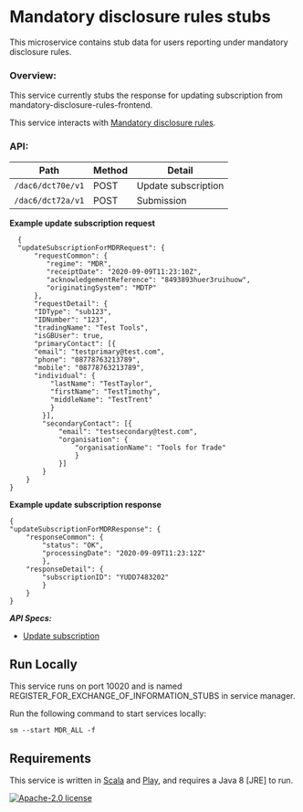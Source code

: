 # Mandatory disclosure rules stubs

This microservice contains stub data for users reporting under mandatory disclosure rules. 

### Overview:

This service currently stubs the response for updating subscription from mandatory-disclosure-rules-frontend.

This service interacts with [Mandatory disclosure rules](https://github.com/hmrc/mandatory-disclosure-rules-frontend).

### API:
| Path | Method | Detail  |
|------|---------|--------------------|
|```/dac6/dct70e/v1``` |POST|  Update subscription |
|```/dac6/dct72a/v1``` |POST|  Submission  			|

**Example update subscription request**

      {
      "updateSubscriptionForMDRRequest": { 
	      "requestCommon": {
	         "regime": "MDR",
	         "receiptDate": "2020-09-09T11:23:10Z",
	         "acknowledgementReference": "8493893huer3ruihuow",
	         "originatingSystem": "MDTP"
	      },
	      "requestDetail": {
	      "IDType": "sub123",
	      "IDNumber": "123",
	      "tradingName": "Test Tools",
	      "isGBUser": true,
	      "primaryContact": [{
	      "email": "testprimary@test.com",
	      "phone": "08778763213789",
	      "mobile": "08778763213789",
	      "individual": {
		      "lastName": "TestTaylor",
		      "firstName": "TestTimothy",
		      "middleName": "TestTrent"
			  }
			}],
			"secondaryContact": [{
				"email": "testsecondary@test.com",
				"organisation": {
					"organisationName": "Tools for Trade"
					}
				}]
			}
		}
	}
	
**Example update subscription response**

	{
	"updateSubscriptionForMDRResponse": {  
		"responseCommon": {  
			"status": "OK",
			"processingDate": "2020-09-09T11:23:12Z"  
			},  
		"responseDetail": {  
			"subscriptionID": "YUDD7483202"  
			}
		}
	}


***API Specs:***
- [Update subscription](https://confluence.tools.tax.service.gov.uk/pages/viewpage.action?spaceKey=DAC6&title=MDR%20Specs&preview=/388662598/434373871/AEOI-DCT70e-1.2-EISAPISpecification-MDRSubscriptionAmend.pdf)

## Run Locally

This service runs on port 10020 and is named REGISTER_FOR_EXCHANGE_OF_INFORMATION_STUBS in service manager.

Run the following command to start services locally:

    sm --start MDR_ALL -f

## Requirements

This service is written in [Scala](http://www.scala-lang.org/) and [Play](http://playframework.com/), and requires a Java 8 [JRE] to run.

[![Apache-2.0 license](http://img.shields.io/badge/license-Apache-brightgreen.svg)](http://www.apache.org/licenses/LICENSE-2.0.html)
